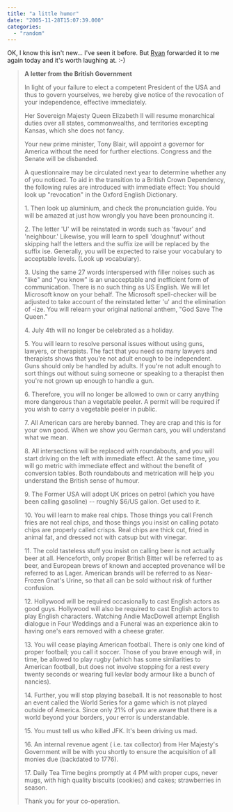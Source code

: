 ```yaml
---
title: "a little humor"
date: "2005-11-28T15:07:39.000"
categories: 
  - "random"
---
```


OK, I know this isn't new... I've seen it before. But [Ryan](http://thehubbs.net/ryan/) forwarded it to me again today and it's worth laughing at. :-)

> **A letter from the British Government**
> 
> In light of your failure to elect a competent President of the USA and thus to govern yourselves, we hereby give notice of the revocation of your independence, effective immediately.
> 
> Her Sovereign Majesty Queen Elizabeth II will resume monarchical duties over all states, commonwealths, and territories excepting Kansas, which she does not fancy.
> 
> Your new prime minister, Tony Blair, will appoint a governor for America without the need for further elections. Congress and the Senate will be disbanded.
> 
> A questionnaire may be circulated next year to determine whether any of you noticed. To aid in the transition to a British Crown Dependency, the following rules are introduced with immediate effect: You should look up "revocation" in the Oxford English Dictionary.
> 
> 1\. Then look up aluminium, and check the pronunciation guide. You will be amazed at just how wrongly you have been pronouncing it.
> 
> 2\. The letter 'U' will be reinstated in words such as 'favour' and 'neighbour.' Likewise, you will learn to spell 'doughnut' without skipping half the letters and the suffix ize will be replaced by the suffix ise. Generally, you will be expected to raise your vocabulary to acceptable levels. (Look up vocabulary).
> 
> 3\. Using the same 27 words interspersed with filler noises such as "like" and "you know" is an unacceptable and inefficient form of communication. There is no such thing as US English. We will let Microsoft know on your behalf. The Microsoft spell-checker will be adjusted to take account of the reinstated letter 'u' and the elimination of -ize. You will relearn your original national anthem, "God Save The Queen."
> 
> 4\. July 4th will no longer be celebrated as a holiday.
> 
> 5\. You will learn to resolve personal issues without using guns, lawyers, or therapists. The fact that you need so many lawyers and therapists shows that you're not adult enough to be independent. Guns should only be handled by adults. If you're not adult enough to sort things out without suing someone or speaking to a therapist then you're not grown up enough to handle a gun.
> 
> 6\. Therefore, you will no longer be allowed to own or carry anything more dangerous than a vegetable peeler. A permit will be required if you wish to carry a vegetable peeler in public.
> 
> 7\. All American cars are hereby banned. They are crap and this is for your own good. When we show you German cars, you will understand what we mean.
> 
> 8\. All intersections will be replaced with roundabouts, and you will start driving on the left with immediate effect. At the same time, you will go metric with immediate effect and without the benefit of conversion tables. Both roundabouts and metrication will help you understand the British sense of humour.
> 
> 9\. The Former USA will adopt UK prices on petrol (which you have been calling gasoline) -- roughly $6/US gallon. Get used to it.
> 
> 10\. You will learn to make real chips. Those things you call French fries are not real chips, and those things you insist on calling potato chips are properly called crisps. Real chips are thick cut, fried in animal fat, and dressed not with catsup but with vinegar.
> 
> 11\. The cold tasteless stuff you insist on calling beer is not actually beer at all. Henceforth, only proper British Bitter will be referred to as beer, and European brews of known and accepted provenance will be referred to as Lager. American brands will be referred to as Near-Frozen Gnat's Urine, so that all can be sold without risk of further confusion.
> 
> 12\. Hollywood will be required occasionally to cast English actors as good guys. Hollywood will also be required to cast English actors to play English characters. Watching Andie MacDowell attempt English dialogue in Four Weddings and a Funeral was an experience akin to having one's ears removed with a cheese grater.
> 
> 13\. You will cease playing American football. There is only one kind of proper football; you call it soccer. Those of you brave enough will, in time, be allowed to play rugby (which has some similarities to American football, but does not involve stopping for a rest every twenty seconds or wearing full kevlar body armour like a bunch of nancies).
> 
> 14\. Further, you will stop playing baseball. It is not reasonable to host an event called the World Series for a game which is not played outside of America. Since only 21% of you are aware that there is a world beyond your borders, your error is understandable.
> 
> 15\. You must tell us who killed JFK. It's been driving us mad.
> 
> 16\. An internal revenue agent ( i.e. tax collector) from Her Majesty's Government will be with you shortly to ensure the acquisition of all monies due (backdated to 1776).
> 
> 17\. Daily Tea Time begins promptly at 4 PM with proper cups, never mugs, with high quality biscuits (cookies) and cakes; strawberries in season.
> 
> Thank you for your co-operation.

